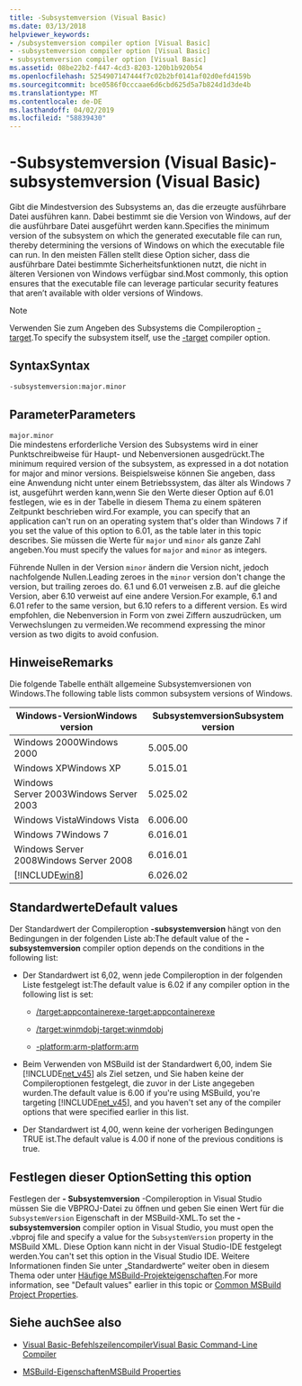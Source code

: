 ```yaml
---
title: -Subsystemversion (Visual Basic)
ms.date: 03/13/2018
helpviewer_keywords:
- /subsystemversion compiler option [Visual Basic]
- -subsystemversion compiler option [Visual Basic]
- subsystemversion compiler option [Visual Basic]
ms.assetid: 08be22b2-f447-4cd3-8203-120b1b920b54
ms.openlocfilehash: 5254907147444f7c02b2bf0141af02d0efd4159b
ms.sourcegitcommit: bce0586f0cccaae6d6cbd625d5a7b824d1d3de4b
ms.translationtype: MT
ms.contentlocale: de-DE
ms.lasthandoff: 04/02/2019
ms.locfileid: "58839430"
---
```

# <a name="-subsystemversion-visual-basic"></a><span data-ttu-id="1d8a8-102">-Subsystemversion (Visual Basic)</span><span class="sxs-lookup"><span data-stu-id="1d8a8-102">-subsystemversion (Visual Basic)</span></span>
<span data-ttu-id="1d8a8-103">Gibt die Mindestversion des Subsystems an, das die erzeugte ausführbare Datei ausführen kann. Dabei bestimmt sie die Version von Windows, auf der die ausführbare Datei ausgeführt werden kann.</span><span class="sxs-lookup"><span data-stu-id="1d8a8-103">Specifies the minimum version of the subsystem on which the generated executable file can run, thereby determining the versions of Windows on which the executable file can run.</span></span> <span data-ttu-id="1d8a8-104">In den meisten Fällen stellt diese Option sicher, dass die ausführbare Datei bestimmte Sicherheitsfunktionen nutzt, die nicht in älteren Versionen von Windows verfügbar sind.</span><span class="sxs-lookup"><span data-stu-id="1d8a8-104">Most commonly, this option ensures that the executable file can leverage particular security features that aren’t available with older versions of Windows.</span></span>  
  
> [!NOTE]
>  <span data-ttu-id="1d8a8-105">Verwenden Sie zum Angeben des Subsystems die Compileroption [-target](../../../csharp/language-reference/compiler-options/target-compiler-option.md).</span><span class="sxs-lookup"><span data-stu-id="1d8a8-105">To specify the subsystem itself, use the [-target](../../../csharp/language-reference/compiler-options/target-compiler-option.md) compiler option.</span></span>  
  
## <a name="syntax"></a><span data-ttu-id="1d8a8-106">Syntax</span><span class="sxs-lookup"><span data-stu-id="1d8a8-106">Syntax</span></span>  
  
```vb  
-subsystemversion:major.minor  
```  
  
## <a name="parameters"></a><span data-ttu-id="1d8a8-107">Parameter</span><span class="sxs-lookup"><span data-stu-id="1d8a8-107">Parameters</span></span>  
 `major.minor`  
 <span data-ttu-id="1d8a8-108">Die mindestens erforderliche Version des Subsystems wird in einer Punktschreibweise für Haupt- und Nebenversionen ausgedrückt.</span><span class="sxs-lookup"><span data-stu-id="1d8a8-108">The minimum required version of the subsystem, as expressed in a dot notation for major and minor versions.</span></span> <span data-ttu-id="1d8a8-109">Beispielsweise können Sie angeben, dass eine Anwendung nicht unter einem Betriebssystem, das älter als Windows 7 ist, ausgeführt werden kann,wenn Sie den Werte dieser Option auf 6.01 festlegen, wie es in der Tabelle in diesem Thema zu einem späteren Zeitpunkt beschrieben wird.</span><span class="sxs-lookup"><span data-stu-id="1d8a8-109">For example, you can specify that an application can't run on an operating system that's older than Windows 7 if you set the value of this option to 6.01, as the table later in this topic describes.</span></span> <span data-ttu-id="1d8a8-110">Sie müssen die Werte für `major` und `minor` als ganze Zahl angeben.</span><span class="sxs-lookup"><span data-stu-id="1d8a8-110">You must specify the values for `major` and `minor` as integers.</span></span>  
  
 <span data-ttu-id="1d8a8-111">Führende Nullen in der Version `minor` ändern die Version nicht, jedoch nachfolgende Nullen.</span><span class="sxs-lookup"><span data-stu-id="1d8a8-111">Leading zeroes in the `minor` version don't change the version, but trailing zeroes do.</span></span> <span data-ttu-id="1d8a8-112">6.1 und 6.01 verweisen z.B. auf die gleiche Version, aber 6.10 verweist auf eine andere Version.</span><span class="sxs-lookup"><span data-stu-id="1d8a8-112">For example, 6.1 and 6.01 refer to the same version, but 6.10 refers to a different version.</span></span> <span data-ttu-id="1d8a8-113">Es wird empfohlen, die Nebenversion in Form von zwei Ziffern auszudrücken, um Verwechslungen zu vermeiden.</span><span class="sxs-lookup"><span data-stu-id="1d8a8-113">We recommend expressing the minor version as two digits to avoid confusion.</span></span>  
  
## <a name="remarks"></a><span data-ttu-id="1d8a8-114">Hinweise</span><span class="sxs-lookup"><span data-stu-id="1d8a8-114">Remarks</span></span>  
 <span data-ttu-id="1d8a8-115">Die folgende Tabelle enthält allgemeine Subsystemversionen von Windows.</span><span class="sxs-lookup"><span data-stu-id="1d8a8-115">The following table lists common subsystem versions of Windows.</span></span>  
  
|<span data-ttu-id="1d8a8-116">Windows-Version</span><span class="sxs-lookup"><span data-stu-id="1d8a8-116">Windows version</span></span>|<span data-ttu-id="1d8a8-117">Subsystemversion</span><span class="sxs-lookup"><span data-stu-id="1d8a8-117">Subsystem version</span></span>|  
|---------------------|-----------------------|  
|<span data-ttu-id="1d8a8-118">Windows 2000</span><span class="sxs-lookup"><span data-stu-id="1d8a8-118">Windows 2000</span></span>|<span data-ttu-id="1d8a8-119">5.00</span><span class="sxs-lookup"><span data-stu-id="1d8a8-119">5.00</span></span>|  
|<span data-ttu-id="1d8a8-120">Windows XP</span><span class="sxs-lookup"><span data-stu-id="1d8a8-120">Windows XP</span></span>|<span data-ttu-id="1d8a8-121">5.01</span><span class="sxs-lookup"><span data-stu-id="1d8a8-121">5.01</span></span>|  
|<span data-ttu-id="1d8a8-122">Windows Server 2003</span><span class="sxs-lookup"><span data-stu-id="1d8a8-122">Windows Server 2003</span></span>|<span data-ttu-id="1d8a8-123">5.02</span><span class="sxs-lookup"><span data-stu-id="1d8a8-123">5.02</span></span>|  
|<span data-ttu-id="1d8a8-124">Windows Vista</span><span class="sxs-lookup"><span data-stu-id="1d8a8-124">Windows Vista</span></span>|<span data-ttu-id="1d8a8-125">6.00</span><span class="sxs-lookup"><span data-stu-id="1d8a8-125">6.00</span></span>|  
|<span data-ttu-id="1d8a8-126">Windows 7</span><span class="sxs-lookup"><span data-stu-id="1d8a8-126">Windows 7</span></span>|<span data-ttu-id="1d8a8-127">6.01</span><span class="sxs-lookup"><span data-stu-id="1d8a8-127">6.01</span></span>|  
|<span data-ttu-id="1d8a8-128">Windows Server 2008</span><span class="sxs-lookup"><span data-stu-id="1d8a8-128">Windows Server 2008</span></span>|<span data-ttu-id="1d8a8-129">6.01</span><span class="sxs-lookup"><span data-stu-id="1d8a8-129">6.01</span></span>|  
|[!INCLUDE[win8](~/includes/win8-md.md)]|<span data-ttu-id="1d8a8-130">6.02</span><span class="sxs-lookup"><span data-stu-id="1d8a8-130">6.02</span></span>|  
  
## <a name="default-values"></a><span data-ttu-id="1d8a8-131">Standardwerte</span><span class="sxs-lookup"><span data-stu-id="1d8a8-131">Default values</span></span>  
 <span data-ttu-id="1d8a8-132">Der Standardwert der Compileroption **-subsystemversion** hängt von den Bedingungen in der folgenden Liste ab:</span><span class="sxs-lookup"><span data-stu-id="1d8a8-132">The default value of the **-subsystemversion** compiler option depends on the conditions in the following list:</span></span>  
  
-   <span data-ttu-id="1d8a8-133">Der Standardwert ist 6,02, wenn jede Compileroption in der folgenden Liste festgelegt ist:</span><span class="sxs-lookup"><span data-stu-id="1d8a8-133">The default value is 6.02 if any compiler option in the following list is set:</span></span>  
  
    -   [<span data-ttu-id="1d8a8-134">/target:appcontainerexe</span><span class="sxs-lookup"><span data-stu-id="1d8a8-134">-target:appcontainerexe</span></span>](../../../visual-basic/reference/command-line-compiler/target.md)  
  
    -   [<span data-ttu-id="1d8a8-135">/target:winmdobj</span><span class="sxs-lookup"><span data-stu-id="1d8a8-135">-target:winmdobj</span></span>](../../../visual-basic/reference/command-line-compiler/target.md)  
  
    -   [<span data-ttu-id="1d8a8-136">-platform:arm</span><span class="sxs-lookup"><span data-stu-id="1d8a8-136">-platform:arm</span></span>](../../../visual-basic/reference/command-line-compiler/platform.md)  
  
-   <span data-ttu-id="1d8a8-137">Beim Verwenden von MSBuild ist der Standardwert 6,00, indem Sie [!INCLUDE[net_v45](~/includes/net-v45-md.md)] als Ziel setzen, und Sie haben keine der Compileroptionen festgelegt, die zuvor in der Liste angegeben wurden.</span><span class="sxs-lookup"><span data-stu-id="1d8a8-137">The default value is 6.00 if you're using MSBuild, you're targeting [!INCLUDE[net_v45](~/includes/net-v45-md.md)], and you haven't set any of the compiler options that were specified earlier in this list.</span></span>  
  
-   <span data-ttu-id="1d8a8-138">Der Standardwert ist 4,00, wenn keine der vorherigen Bedingungen TRUE ist.</span><span class="sxs-lookup"><span data-stu-id="1d8a8-138">The default value is 4.00 if none of the previous conditions is true.</span></span>  
  
## <a name="setting-this-option"></a><span data-ttu-id="1d8a8-139">Festlegen dieser Option</span><span class="sxs-lookup"><span data-stu-id="1d8a8-139">Setting this option</span></span>  
 <span data-ttu-id="1d8a8-140">Festlegen der **- Subsystemversion** -Compileroption in Visual Studio müssen Sie die VBPROJ-Datei zu öffnen und geben Sie einen Wert für die `SubsystemVersion` Eigenschaft in der MSBuild-XML.</span><span class="sxs-lookup"><span data-stu-id="1d8a8-140">To set the **-subsystemversion** compiler option in Visual Studio, you must open the .vbproj file and specify a value for the `SubsystemVersion` property in the MSBuild XML.</span></span> <span data-ttu-id="1d8a8-141">Diese Option kann nicht in der Visual Studio-IDE festgelegt werden.</span><span class="sxs-lookup"><span data-stu-id="1d8a8-141">You can't set this option in the Visual Studio IDE.</span></span> <span data-ttu-id="1d8a8-142">Weitere Informationen finden Sie unter „Standardwerte“ weiter oben in diesem Thema oder unter [Häufige MSBuild-Projekteigenschaften](/visualstudio/msbuild/common-msbuild-project-properties).</span><span class="sxs-lookup"><span data-stu-id="1d8a8-142">For more information, see "Default values" earlier in this topic or [Common MSBuild Project Properties](/visualstudio/msbuild/common-msbuild-project-properties).</span></span>  
  

  
## <a name="see-also"></a><span data-ttu-id="1d8a8-143">Siehe auch</span><span class="sxs-lookup"><span data-stu-id="1d8a8-143">See also</span></span>

- [<span data-ttu-id="1d8a8-144">Visual Basic-Befehlszeilencompiler</span><span class="sxs-lookup"><span data-stu-id="1d8a8-144">Visual Basic Command-Line Compiler</span></span>](../../../visual-basic/reference/command-line-compiler/index.md)

- [<span data-ttu-id="1d8a8-145">MSBuild-Eigenschaften</span><span class="sxs-lookup"><span data-stu-id="1d8a8-145">MSBuild Properties</span></span>](/visualstudio/msbuild/msbuild-properties)
